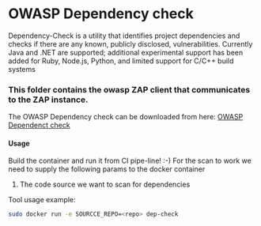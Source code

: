 # OWASP Dependency check

Dependency-Check is a utility that identifies project dependencies and checks if there are any known, publicly disclosed, vulnerabilities. Currently Java and .NET are supported; additional experimental support has been added for Ruby, Node.js, Python, and limited support for C/C++ build systems

### This folder contains the owasp ZAP client that communicates to the ZAP instance.

The OWASP Dependency check can be downloaded from here: [OWASP Dependenct check](https://www.owasp.org/index.php/OWASP_Dependency_Check)

#### Usage

Build the container and run it from CI pipe-line! :-)
For the scan to work we need to supply the following params to the docker container

1. The code source we want to scan for dependencies

Tool usage example:
```bash
sudo docker run -e SOURCCE_REPO=<repo> dep-check
```
